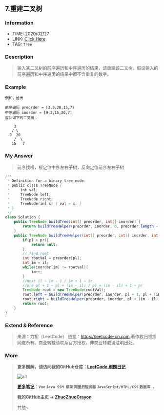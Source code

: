 ## 7.重建二叉树

### Information

* TIME: 2020/02/27
* LINK: [Click Here](https://leetcode-cn.com/problems/zhong-jian-er-cha-shu-lcof/)
* TAG: `Tree`

### Description

> 输入某二叉树的前序遍历和中序遍历的结果，请重建该二叉树。假设输入的前序遍历和中序遍历的结果中都不含重复的数字。

### Example

```text
例如，给出

前序遍历 preorder = [3,9,20,15,7]
中序遍历 inorder = [9,3,15,20,7]
返回如下的二叉树：

    3
   / \
  9  20
    /  \
   15   7

```

### My Answer

> 前序找根，根定位中序左右子树，反向定位前序左右子树

```java
/**
 * Definition for a binary tree node.
 * public class TreeNode {
 *     int val;
 *     TreeNode left;
 *     TreeNode right;
 *     TreeNode(int x) { val = x; }
 * }
 */
class Solution {
    public TreeNode buildTree(int[] preorder, int[] inorder) {
        return buildTreeHelper(preorder, inorder, 0, preorder.length - 1, 0, inorder.length - 1);
    }
    public TreeNode buildTreeHelper(int[] preorder, int[] inorder, int pl, int pr, int il, int ir){
        if(pl > pr){
            return null;
        }
        // find root
        int rootVal = preorder[pl];
        int im = il;
        while(inorder[im] != rootVal){
            im++;
        }
        //next il ~ im - 1 / im + 1 ~ ir
        //pre pl + 1 ~ pl + (im - il) / pl + (im - il) + 1 ~ pr
        TreeNode root = new TreeNode(rootVal);
        root.left = buildTreeHelper(preorder, inorder, pl + 1, pl + (im - il), il, im - 1);
        root.right = buildTreeHelper(preorder, inorder, pl + (im - il) + 1, pr, im + 1, ir);
        return root;
    }
}
```

### Extend & Reference

> 来源：力扣（LeetCode）
> 链接：https://leetcode-cn.com
> 著作权归领扣网络所有。商业转载请联系官方授权，非商业转载请注明出处。

### More

> **更多题解，请访问我的GitHub仓库：[LeetCode 刷题日记](https://github.com/ZhuoZhuoCrayon/my-Nodes/blob/master/Daily/README_2020.md)**
>
> ![alt](https://raw.githubusercontent.com/ZhuoZhuoCrayon/my-Nodes/master/Daily/img/mynode.png)
>
> [**更多笔记**](https://github.com/ZhuoZhuoCrayon/my-Nodes)：**`Vue` `Java SSM 框架` `阿里云服务器` `JavaScript/HTML/CSS`   `数据库` ...**
>
> **我的GitHub主页 -> [ZhuoZhuoCrayon](https://github.com/ZhuoZhuoCrayon)**
>
> 共勉~

